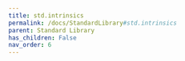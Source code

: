```yaml
---
title: std.intrinsics
permalink: /docs/StandardLibrary#std.intrinsics
parent: Standard Library
has_children: False
nav_order: 6
---
```

